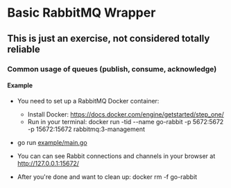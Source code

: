 # Basic RabbitMQ Wrapper

## This is just an exercise, not considered totally reliable

### Common usage of queues (publish, consume, acknowledge)

#### Example

* You need to set up a RabbitMQ Docker container:
    * Install Docker: https://docs.docker.com/engine/getstarted/step_one/
    * Run in your terminal: docker run -tid --name go-rabbit -p 5672:5672 -p 15672:15672 rabbitmq:3-management
     
* go run [example/main.go](example/main.go)

* You can can see Rabbit connections and channels in your browser at http://127.0.0.1:15672/ 

* After you're done and want to clean up: docker rm -f go-rabbit
